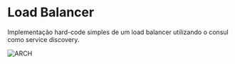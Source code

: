 # Load Balancer

Implementação hard-code simples de um load balancer utilizando o consul como service discovery.

![ARCH](https://cdn.discordapp.com/attachments/590682723870310410/1067512190095077556/diagram.jpg)
